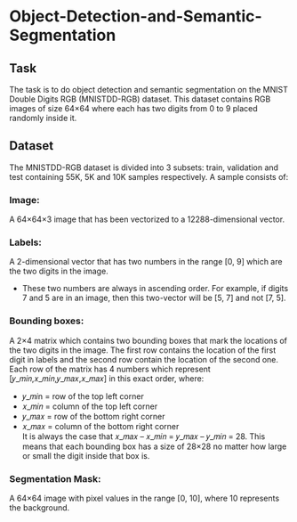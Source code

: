 # Object-Detection-and-Semantic-Segmentation
## Task
The task is to do object detection and semantic segmentation on the MNIST Double Digits RGB (MNISTDD-RGB) dataset. This dataset contains RGB images of size 64×64 where each has two digits from 0 to 9 placed randomly inside it.

## Dataset
The MNISTDD-RGB dataset is divided into 3 subsets: train, validation and test containing 55K, 5K and 10K samples respectively. A sample consists of: <br />
### Image: 
A 64×64×3 image that has been vectorized to a 12288-dimensional vector. <br />
### Labels: 
A 2-dimensional vector that has two numbers in the range [0, 9] which are the two digits in the image. <br /> 
+ These two numbers are always in ascending order. For example, if digits 7 and 5 are in an image, then this two-vector will be [5, 7] and not [7, 5]. </br>
### Bounding boxes: 
A 2×4 matrix which contains two bounding boxes that mark the locations of the two digits in the image. The first row contains the location of the first digit in labels and the second row contain the location of the second one.
Each row of the matrix has 4 numbers which represent [𝑦_𝑚𝑖𝑛,𝑥_𝑚𝑖𝑛,𝑦_𝑚𝑎𝑥,𝑥_𝑚𝑎𝑥] in this exact order, where:
- 𝑦_𝑚𝑖n = row of the top left corner
- 𝑥_𝑚𝑖𝑛 = column of the top left corner
- 𝑦_𝑚𝑎𝑥 = row of the bottom right corner
- 𝑥_𝑚𝑎𝑥 = column of the bottom right corner </br>
It is always the case that 𝑥_𝑚𝑎𝑥 – 𝑥_𝑚𝑖𝑛 = 𝑦_𝑚𝑎𝑥 – 𝑦_𝑚𝑖𝑛 = 28. This means that each bounding box has a size of 28×28 no matter how large or small the digit inside that box is.
### Segmentation Mask: 
A 64×64 image with pixel values in the range [0, 10], where 10 represents the background.
